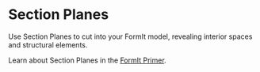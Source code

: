 # Section Planes

Use Section Planes to cut into your FormIt model, revealing interior spaces and structural elements.

Learn about Section Planes in the [FormIt Primer](../building-the-farnsworth-house/section_planes.md).


